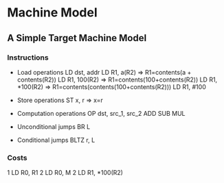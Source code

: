 # Machine Model

## A Simple Target Machine Model

### Instructions

- Load operations
  LD dst, addr
  LD R1, a(R2)
  => R1=contents(a + contents(R2))
  LD R1, 100(R2)
  => R1=contents(100+contents(R2))
  LD R1, *100(R2)
  => R1=contents(contents(100+contents(R2)))
  LD R1, #100
- Store operations
  ST x, r
  => x=r
- Computation operations
  OP dst, src_1, src_2
  ADD
  SUB
  MUL

- Unconditional jumps
  BR L
- Conditional jumps
  BLTZ r, L

### Costs

1 LD R0, R1
2 LD R0, M
2 LD R1, *100(R2)
